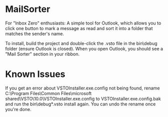 MailSorter
==========
For "Inbox Zero" enthusiasts: A simple tool for Outlook, which allows you to click one button to mark a message as read and sort it into a folder that matches the sender's name.

To install, build the project and double-click the .vsto file in the bin\debug folder (ensure Outlook is closed).  When you open Outlook, you should see a "Mail Sorter" section in your ribbon.

Known Issues
======
If you get an error about VSTOInstaller.exe.config not being found, rename C:\Program Files\Common Files\microsoft shared\VSTO\10.0\VSTOInstaller.exe.config to VSTOInstaller.exe.config.bak and run the bin\debug\*.vsto install again.  You can undo the rename once you're done.
